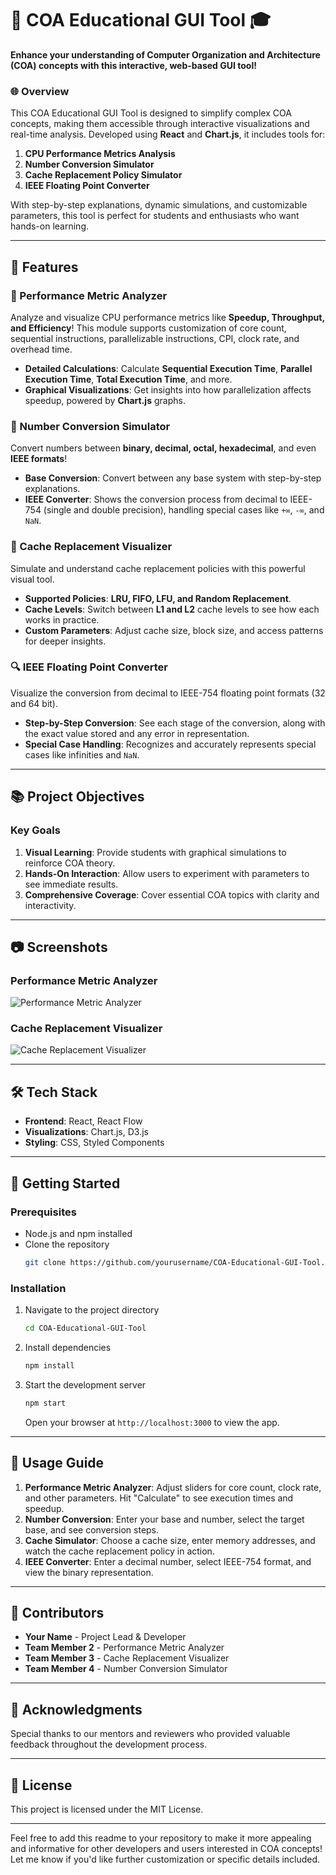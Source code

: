 # 🚀 COA Educational GUI Tool 🎓

**Enhance your understanding of Computer Organization and Architecture (COA) concepts with this interactive, web-based GUI tool!**

### 🌐 Overview
This COA Educational GUI Tool is designed to simplify complex COA concepts, making them accessible through interactive visualizations and real-time analysis. Developed using **React** and **Chart.js**, it includes tools for:

1. **CPU Performance Metrics Analysis**
2. **Number Conversion Simulator**
3. **Cache Replacement Policy Simulator**
4. **IEEE Floating Point Converter**

With step-by-step explanations, dynamic simulations, and customizable parameters, this tool is perfect for students and enthusiasts who want hands-on learning. 

---

## 🎨 Features

### 🧮 Performance Metric Analyzer
Analyze and visualize CPU performance metrics like **Speedup, Throughput, and Efficiency**! This module supports customization of core count, sequential instructions, parallelizable instructions, CPI, clock rate, and overhead time.

- **Detailed Calculations**: Calculate **Sequential Execution Time**, **Parallel Execution Time**, **Total Execution Time**, and more.
- **Graphical Visualizations**: Get insights into how parallelization affects speedup, powered by **Chart.js** graphs.

### 🔢 Number Conversion Simulator
Convert numbers between **binary, decimal, octal, hexadecimal**, and even **IEEE formats**!

- **Base Conversion**: Convert between any base system with step-by-step explanations.
- **IEEE Converter**: Shows the conversion process from decimal to IEEE-754 (single and double precision), handling special cases like `+∞`, `-∞`, and `NaN`.

### 🧩 Cache Replacement Visualizer
Simulate and understand cache replacement policies with this powerful visual tool.

- **Supported Policies**: **LRU, FIFO, LFU, and Random Replacement**.
- **Cache Levels**: Switch between **L1 and L2** cache levels to see how each works in practice.
- **Custom Parameters**: Adjust cache size, block size, and access patterns for deeper insights.

### 🔍 IEEE Floating Point Converter
Visualize the conversion from decimal to IEEE-754 floating point formats (32 and 64 bit).

- **Step-by-Step Conversion**: See each stage of the conversion, along with the exact value stored and any error in representation.
- **Special Case Handling**: Recognizes and accurately represents special cases like infinities and `NaN`.

---

## 📚 Project Objectives

### Key Goals
1. **Visual Learning**: Provide students with graphical simulations to reinforce COA theory.
2. **Hands-On Interaction**: Allow users to experiment with parameters to see immediate results.
3. **Comprehensive Coverage**: Cover essential COA topics with clarity and interactivity.

---

## 📷 Screenshots

### Performance Metric Analyzer
![Performance Metric Analyzer](path/to/image1.png)

### Cache Replacement Visualizer
![Cache Replacement Visualizer](path/to/image2.png)

---

## 🛠️ Tech Stack

- **Frontend**: React, React Flow
- **Visualizations**: Chart.js, D3.js
- **Styling**: CSS, Styled Components

---

## 🚀 Getting Started

### Prerequisites
- Node.js and npm installed
- Clone the repository
  ```bash
  git clone https://github.com/yourusername/COA-Educational-GUI-Tool.git
  ```
  
### Installation
1. Navigate to the project directory
   ```bash
   cd COA-Educational-GUI-Tool
   ```
2. Install dependencies
   ```bash
   npm install
   ```
3. Start the development server
   ```bash
   npm start
   ```
   Open your browser at `http://localhost:3000` to view the app.

---

## 📖 Usage Guide

1. **Performance Metric Analyzer**: Adjust sliders for core count, clock rate, and other parameters. Hit "Calculate" to see execution times and speedup.
2. **Number Conversion**: Enter your base and number, select the target base, and see conversion steps.
3. **Cache Simulator**: Choose a cache size, enter memory addresses, and watch the cache replacement policy in action.
4. **IEEE Converter**: Enter a decimal number, select IEEE-754 format, and view the binary representation.

---

## 👥 Contributors
- **Your Name** - Project Lead & Developer
- **Team Member 2** - Performance Metric Analyzer
- **Team Member 3** - Cache Replacement Visualizer
- **Team Member 4** - Number Conversion Simulator

---

## 🌟 Acknowledgments

Special thanks to our mentors and reviewers who provided valuable feedback throughout the development process. 

---

## 📄 License

This project is licensed under the MIT License.

---

Feel free to add this readme to your repository to make it more appealing and informative for other developers and users interested in COA concepts! Let me know if you'd like further customization or specific details included.
